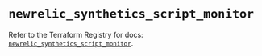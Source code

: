 # `newrelic_synthetics_script_monitor`

Refer to the Terraform Registry for docs: [`newrelic_synthetics_script_monitor`](https://registry.terraform.io/providers/newrelic/newrelic/3.39.0/docs/resources/synthetics_script_monitor).

